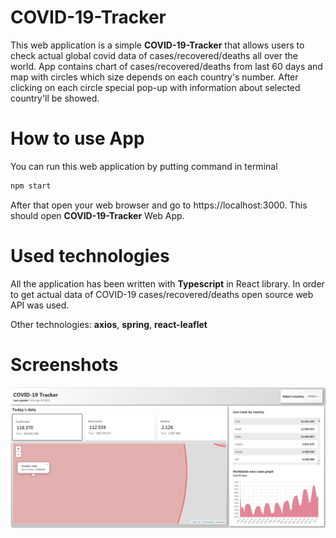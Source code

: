 # COVID-19-Tracker

This web application is a simple **COVID-19-Tracker** that allows users to check actual global covid data of cases/recovered/deaths all over the world. App contains chart of cases/recovered/deaths from last 60 days and map with circles which size depends on each country's number. After clicking on each circle special pop-up with information about selected country'll be showed.

# How to use App

You can run this web application by putting command in terminal

```sh
npm start
```

After that open your web browser and go to https://localhost:3000. This should open **COVID-19-Tracker** Web App.

# Used technologies

All the application has been written with **Typescript** in React library. In order to get actual data of COVID-19 cases/recovered/deaths open source web API was used.

Other technologies: **axios**, **spring**, **react-leaflet**

# Screenshots

![main](/Screenshots/main.png?raw=true "COVID-19-Tracker Application")
